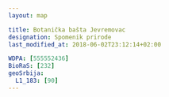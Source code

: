 ```yaml
---
layout: map

title: Botanička bašta Jevremovac
designation: Spomenik prirode
last_modified_at: 2018-06-02T23:12:14+02:00

WDPA: [555552436]
BioRaS: [232]
geoSrbija:
  L1_183: [90]
---
```

